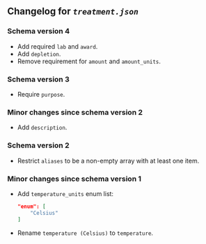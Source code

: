 ## Changelog for *`treatment.json`*

### Schema version 4
* Add required `lab` and `award`.
* Add `depletion`.
* Remove requirement for `amount` and `amount_units`.

### Schema version 3
* Require `purpose`.

### Minor changes since schema version 2

* Add `description`.

### Schema version 2

* Restrict `aliases` to be a non-empty array with at least one item.

### Minor changes since schema version 1

* Add `temperature_units` enum list:
    ```json
    "enum": [
        "Celsius"
    ]
    ```
* Rename `temperature (Celsius)` to `temperature`.
